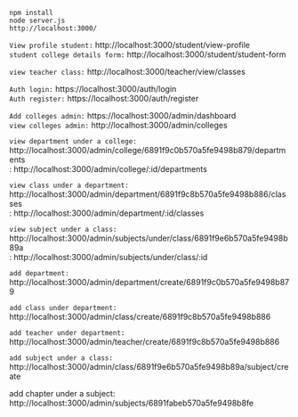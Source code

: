 `npm install` <br>
`node server.js` <br>
`http://localhost:3000/` <br>

`View profile student:` http://localhost:3000/student/view-profile <br>
`student college details form:` http://localhost:3000/student/student-form <br>

`view teacher class:` http://localhost:3000/teacher/view/classes <br>

`Auth login:` https://localhost:3000/auth/login <br>
`Auth register:` https://localhost:3000/auth/register <br>

`Add colleges admin:` https://localhost:3000/admin/dashboard <br>
`view colleges admin:` http://localhost:3000/admin/colleges <br>

`view department under a college:` http://localhost:3000/admin/college/6891f9c0b570a5fe9498b879/departments <br>
                               : http://localhost:3000/admin/college/:id/departments <br>

`view class under a department:` http://localhost:3000/admin/department/6891f9c8b570a5fe9498b886/classes <br>
                             : http://localhost:3000/admin/department/:id/classes <br>

`view subject under a class:` http://localhost:3000/admin/subjects/under/class/6891f9e6b570a5fe9498b89a <br>
                          : http://localhost:3000/admin/subjects/under/class/:id <br>

`add department:` http://localhost:3000/admin/department/create/6891f9c0b570a5fe9498b879 <br>

`add class under department:` http://localhost:3000/admin/class/create/6891f9c8b570a5fe9498b886 <br> 

`add teacher under department:` http://localhost:3000/admin/teacher/create/6891f9c8b570a5fe9498b886 <br>

`add subject under a class:` http://localhost:3000/admin/class/6891f9e6b570a5fe9498b89a/subject/create <br>

add chapter under a subject: http://localhost:3000/admin/subjects/6891fabeb570a5fe9498b8fe <br>

